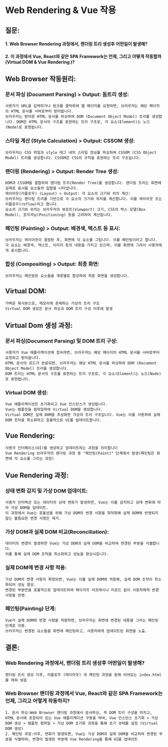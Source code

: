 # Web Rendering & Vue 작용
## 질문:

#### 1. Web Browser Rendering 과정에서, 랜더링 트리 생성후 어떤일이 발생해?
#### 2. 이 과정에서 Vue, React와 같은 SPA Framework는 언제, 그리고 어떻게 작동할까(Virtual DOM & Vue Rendering )?




## Web Browser 작동원리:

### 문서 파싱 (Document Parsing) > Output: 돔트리 생성:
```
사용자가 URL을 입력하거나 링크를 클릭하여 웹 페이지를 요청하면, 브라우저는 해당 페이지의 HTML 문서를 서버로부터 받아옵니다.
브라우저는 받아온 HTML 문서를 파싱하여 DOM (Document Object Model) 트리를 생성합니다. DOM은 HTML 문서의 구조를 표현하는 트리 구조로, 각 요소(Element)는 노드(Node)로 표현됩니다.
```
### 스타일 계산 (Style Calculation) > Output: CSSOM 생성:
```
브라우저는 CSS 파일과 style 태그 내의 스타일 정보를 파싱하여 CSSOM (CSS Object Model) 트리를 생성합니다. CSSOM은 CSS의 규칙을 표현하는 트리 구조입니다.
```

### 랜더링 (Rendering)  > Output: Render Tree 생성:
```
DOM과 CSSOM을 결합하여 렌더링 트리(Render Tree)를 생성합니다. 렌더링 트리는 화면에 실제로 표시될 요소들의 집합을 나타냅니다.
레이아웃(리플로우) (Layout) > Output: 각 요소의 크기와 위치 계산:
브라우저는 렌더링 트리를 기반으로 각 요소의 크기와 위치를 계산합니다. 이를 레이아웃 또는 리플로우(reflow)라고 합니다.
요소의 크기와 위치는 브라우저의 뷰포트(Viewport) 크기, CSS의 박스 모델(Box Model), 포지셔닝(Positioning) 등을 고려하여 계산됩니다.
```


### 페인팅 (Painting) > Output: 배경색, 텍스트 등 표시:
```
브라우저는 레이아웃이 결정된 후, 화면에 각 요소를 그립니다. 이를 페인팅이라고 합니다.
각 요소는 배경색, 텍스트, 이미지 등의 내용을 가지고 있으며, 이를 화면에 그려서 사용자에게 표시합니다.
```

### 합성 (Compositing) > Output: 최종 화면:
```
브라우저는 페인팅된 요소들을 계층별로 합성하여 최종 화면을 생성합니다.
```




## Virtual DOM:
```
가벼운 복사본으로, 메모리에 존재하는 가상의 트리 구조
Virtual DOM 생성은 문서 파싱과 DOM 트리 구성 이후에 발생
```


## Virtual Dom 생성 과정:

### 문서 파싱(Document Parsing) 및 DOM 트리 구성:
```
사용자가 Vue 애플리케이션에 접속하면, 브라우저는 해당 페이지의 HTML 문서를 서버로부터 요청하고 받아옵니다.
HTML 문서의 로드가 완료되면, 브라우저는 해당 HTML 문서를 파싱하여 DOM (Document Object Model) 트리를 생성합니다.
DOM 트리는 HTML 문서의 구조를 표현하는 트리 구조로, 각 요소(Element)는 노드(Node)로 표현됩니다.
```

### Virtual DOM 생성:
```
Vue 애플리케이션은 초기화되고 Vue 인스턴스가 생성됩니다.
Vue는 템플릿을 컴파일하여 Virtual DOM을 생성합니다.
Virtual DOM은 실제 DOM을 추상화한 가상의 트리 구조입니다. Vue는 이를 사용하여 실제 DOM 조작을 최소화하고 효율적으로 UI를 업데이트합니다.

```



## Vue Rendering:
```
사용자 인터페이스(UI)를 생성하고 업데이트하는 과정을 의미합니다
Vue Rendering 브라우저의 렌더링 과정 중 "페인팅(Paint)" 단계에서 발생(페인팅은 화면에 각 요소를 그리는 과정)
```


## Vue Rendering 과정:

### 상태 변화 감지 및 가상 DOM 업데이트:
```
사용자 인터랙션 또는 데이터의 상태 변화가 발생하면, Vue는 이를 감지하고 상태 변화에 따라 가상 DOM을 업데이트.
이 과정에서 Vue는 효율성을 위해 가상 DOM의 변경 사항을 최적화해 실제 DOM에 반영되지 않는 불필요한 변경 사항은 제거.
```

### 가상 DOM과 실제 DOM 비교(Reconciliation):
```
데이터의 변경이 발생하면 Vue는 가상 DOM과 실제 DOM을 비교하여 변경된 부분을 식별합니다.
이를 통해 실제 DOM 조작을 최소화하고 성능을 향상시킵니다.
```

### 실제 DOM에 변경 사항 적용:
```
가상 DOM의 변경 사항이 확정되면, Vue는 이를 실제 DOM에 적용해, 실제 DOM 조작이 최소화되어 성능 향상.
변경된 부분만을 효율적으로 업데이트하여 페이지의 리프레시나 리로드 없이 사용자에게 변경 사항을 반영.
```

### 페인팅(Painting) 단계:
```
Vue가 실제 DOM에 변경 사항을 적용하면, 브라우저는 화면에 변경된 내용을 그리는 페인팅 단계로 이동.
브라우저는 변경된 요소들을 화면에 페인팅하고, 사용자에게 업데이트된 화면을 노출.
```


## 결론:

### Web Rendering 과정에서, 랜더링 트리 생성후 어떤일이 발생해?
```
랜더링 트리 생성 이후, 리플로우 (레이아웃) 과 페인팅 과정을 동해 비어있는 index.html 를 채워 넣음
```

### Web Browser 랜더링 과정에서 Vue, React와 같은 SPA Framework는 언제, 그리고 어떻게 작동하지?
```
1. 문서 파싱:Web Browser 랜더링 과정에서 문서파싱, 즉 DOM 트리 구성을 마치고, HTML 문서에 포함되어 있는 Vue 애플리케이션 구동을 하여, Vue 인스턴스 초기화 > 가상 DOM 생성 > 템플릿 컴파일 > 가상 DOM 초기화 과정을 통해 초기 상태를 설정 (Virtual DOM 생성)
2. 페인팅 과정:이후, 변화가 발생되면, Vue는 가상 DOM과 실제 DOM을 비교하여 변경된 부분을 식별하여, 변경이 발생된 부분에 Vue Rendering을 통해 UI를 업데이트
```